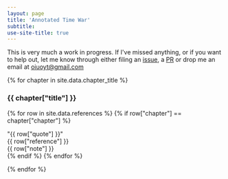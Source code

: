 ```yaml
---
layout: page
title: 'Annotated Time War'
subtitle:
use-site-title: true
---
```


This is very much a work in progress. If I've missed anything, or if you want to help out, let me know through either filing an <a href="https://github.com/Tell-Me-Something-True/Tell-Me-Something-True.github.io/issues">issue</a>, a <a href="https://github.com/Tell-Me-Something-True/Tell-Me-Something-True.github.io/pulls">PR</a> or drop me an email at oiuoyt@gmail.com

{% for chapter in site.data.chapter_title %}

<h3 class="chapter-title">{{ chapter["title"] }}</h3>

{% for row in site.data.references %}
{%  if row["chapter"] == chapter["chapter"] %}
<div class=quote>"{{ row["quote"] }}"</div>
<div class=reference>{{ row["reference"] }}</div>
<div class=notes>{{ row["note"] }} </div>
{% endif %}
{% endfor %}

{% endfor %}
